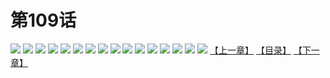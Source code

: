 # 第109话
![](https://s2.baozimh.com/scomic/yuekanshaonuyeqijun-chunquan/0/113-dpx3/1.jpg)
![](https://s2.baozimh.com/scomic/yuekanshaonuyeqijun-chunquan/0/113-dpx3/2.jpg)
![](https://s2.baozimh.com/scomic/yuekanshaonuyeqijun-chunquan/0/113-dpx3/3.jpg)
![](https://s2.baozimh.com/scomic/yuekanshaonuyeqijun-chunquan/0/113-dpx3/4.jpg)
![](https://s2.baozimh.com/scomic/yuekanshaonuyeqijun-chunquan/0/113-dpx3/5.jpg)
![](https://s2.baozimh.com/scomic/yuekanshaonuyeqijun-chunquan/0/113-dpx3/6.jpg)
![](https://s2.baozimh.com/scomic/yuekanshaonuyeqijun-chunquan/0/113-dpx3/7.jpg)
![](https://s2.baozimh.com/scomic/yuekanshaonuyeqijun-chunquan/0/113-dpx3/8.jpg)
![](https://s2.baozimh.com/scomic/yuekanshaonuyeqijun-chunquan/0/113-dpx3/9.jpg)
![](https://s2.baozimh.com/scomic/yuekanshaonuyeqijun-chunquan/0/113-dpx3/10.jpg)
![](https://s2.baozimh.com/scomic/yuekanshaonuyeqijun-chunquan/0/113-dpx3/11.jpg)
![](https://s2.baozimh.com/scomic/yuekanshaonuyeqijun-chunquan/0/113-dpx3/12.jpg)
![](https://s2.baozimh.com/scomic/yuekanshaonuyeqijun-chunquan/0/113-dpx3/13.jpg)
![](https://s2.baozimh.com/scomic/yuekanshaonuyeqijun-chunquan/0/113-dpx3/14.jpg)
![](https://s2.baozimh.com/scomic/yuekanshaonuyeqijun-chunquan/0/113-dpx3/15.jpg)
![](https://s2.baozimh.com/scomic/yuekanshaonuyeqijun-chunquan/0/113-dpx3/16.jpg)
[【上一章】](./108.md)
[【目录】](./README.md)
[【下一章】](./110.md)

